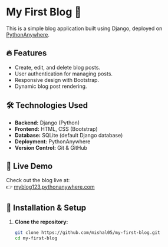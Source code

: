 # My First Blog 📝

This is a simple blog application built using Django, deployed on [PythonAnywhere](https://myblog123.pythonanywhere.com/).

## 🔥 Features
- Create, edit, and delete blog posts.
- User authentication for managing posts.
- Responsive design with Bootstrap.
- Dynamic blog post rendering.

## 🛠 Technologies Used
- **Backend:** Django (Python)
- **Frontend:** HTML, CSS (Bootstrap)
- **Database:** SQLite (default Django database)
- **Deployment:** PythonAnywhere
- **Version Control:** Git & GitHub

## 🚀 Live Demo
Check out the blog live at:  
👉 [myblog123.pythonanywhere.com](https://myblog123.pythonanywhere.com/)

## 📂 Installation & Setup
1. **Clone the repository:**
   ```bash
   git clone https://github.com/mishal05/my-first-blog.git
   cd my-first-blog
